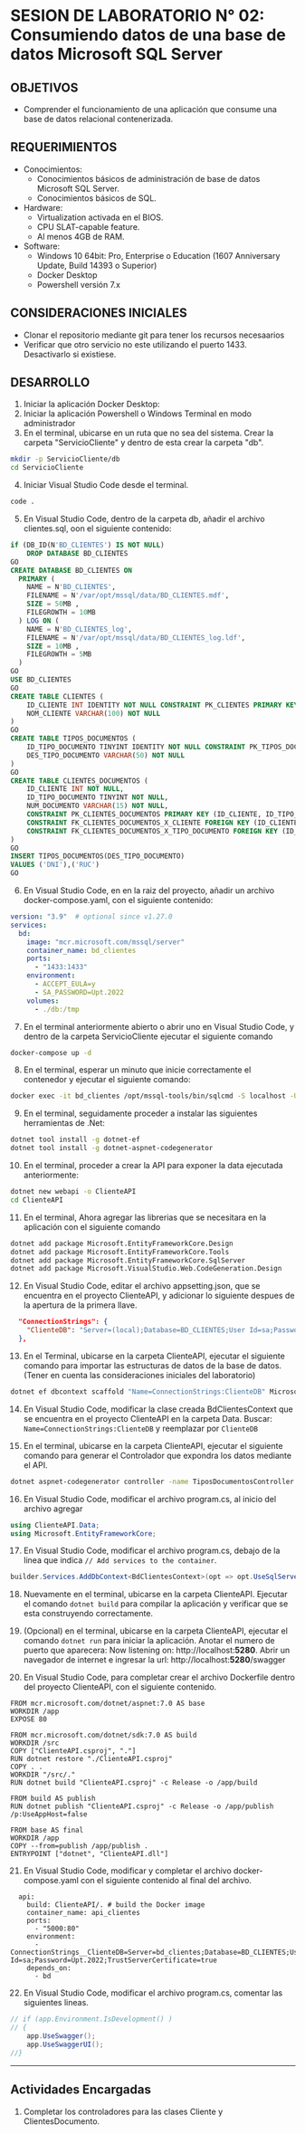 # SESION DE LABORATORIO N° 02: Consumiendo datos de una base de datos Microsoft SQL Server

## OBJETIVOS
  * Comprender el funcionamiento de una aplicación que consume una base de datos relacional contenerizada.

## REQUERIMIENTOS
  * Conocimientos: 
    - Conocimientos básicos de administración de base de datos Microsoft SQL Server.
    - Conocimientos básicos de SQL.
  * Hardware:
    - Virtualization activada en el BIOS.
    - CPU SLAT-capable feature.
    - Al menos 4GB de RAM.
  * Software:
    - Windows 10 64bit: Pro, Enterprise o Education (1607 Anniversary Update, Build 14393 o Superior)
    - Docker Desktop 
    - Powershell versión 7.x

## CONSIDERACIONES INICIALES
  * Clonar el repositorio mediante git para tener los recursos necesaarios
  * Verificar que otro servicio no este utilizando el puerto 1433. Desactivarlo si existiese.

## DESARROLLO
1. Iniciar la aplicación Docker Desktop:
2. Iniciar la aplicación Powershell o Windows Terminal en modo administrador 
3. En el terminal, ubicarse en un ruta que no sea del sistema. Crear la carpeta "ServicioCliente" y dentro de esta crear la carpeta "db".
```Bash
mkdir -p ServicioCliente/db
cd ServicioCliente
```
4. Iniciar Visual Studio Code desde el terminal.
```Bash
code .
```
5. En Visual Studio Code, dentro de la carpeta db, añadir el archivo clientes.sql, oon el siguiente contenido:
```SQL
if (DB_ID(N'BD_CLIENTES') IS NOT NULL)
    DROP DATABASE BD_CLIENTES
GO
CREATE DATABASE BD_CLIENTES ON
  PRIMARY (
    NAME = N'BD_CLIENTES',
    FILENAME = N'/var/opt/mssql/data/BD_CLIENTES.mdf',
    SIZE = 50MB ,
    FILEGROWTH = 10MB
  ) LOG ON (
    NAME = N'BD_CLIENTES_log',
    FILENAME = N'/var/opt/mssql/data/BD_CLIENTES_log.ldf',
    SIZE = 10MB ,
    FILEGROWTH = 5MB
  )
GO
USE BD_CLIENTES
GO
CREATE TABLE CLIENTES (
    ID_CLIENTE INT IDENTITY NOT NULL CONSTRAINT PK_CLIENTES PRIMARY KEY,
    NOM_CLIENTE VARCHAR(100) NOT NULL
)
GO
CREATE TABLE TIPOS_DOCUMENTOS (
    ID_TIPO_DOCUMENTO TINYINT IDENTITY NOT NULL CONSTRAINT PK_TIPOS_DOCUMENTOS PRIMARY KEY,
    DES_TIPO_DOCUMENTO VARCHAR(50) NOT NULL
)
GO
CREATE TABLE CLIENTES_DOCUMENTOS (
    ID_CLIENTE INT NOT NULL,
    ID_TIPO_DOCUMENTO TINYINT NOT NULL,
    NUM_DOCUMENTO VARCHAR(15) NOT NULL,
    CONSTRAINT PK_CLIENTES_DOCUMENTOS PRIMARY KEY (ID_CLIENTE, ID_TIPO_DOCUMENTO),
    CONSTRAINT FK_CLIENTES_DOCUMENTOS_X_CLIENTE FOREIGN KEY (ID_CLIENTE) REFERENCES CLIENTES(ID_CLIENTE),
    CONSTRAINT FK_CLIENTES_DOCUMENTOS_X_TIPO_DOCUMENTO FOREIGN KEY (ID_TIPO_DOCUMENTO) REFERENCES TIPOS_DOCUMENTOS(ID_TIPO_DOCUMENTO)
)
GO
INSERT TIPOS_DOCUMENTOS(DES_TIPO_DOCUMENTO)
VALUES ('DNI'),('RUC')
GO
```
6. En Visual Studio Code, en en la raiz del proyecto, añadir un archivo docker-compose.yaml, con el siguiente contenido:
```YAML
version: "3.9"  # optional since v1.27.0
services:
  bd:
    image: "mcr.microsoft.com/mssql/server"
    container_name: bd_clientes
    ports:
      - "1433:1433" 
    environment:
      - ACCEPT_EULA=y
      - SA_PASSWORD=Upt.2022
    volumes:
      - ./db:/tmp
```
7. En el terminal anteriormente abierto o abrir uno en Visual Studio Code, y dentro de la carpeta ServicioCliente ejecutar el siguiente comando
```Bash
docker-compose up -d
```
8. En el terminal, esperar un minuto que inicie correctamente el contenedor y ejecutar el siguiente comando:
```Bash
docker exec -it bd_clientes /opt/mssql-tools/bin/sqlcmd -S localhost -U sa -P Upt.2022 -i /tmp/clientes.sql
```
9. En el terminal, seguidamente proceder a instalar las siguientes herramientas de .Net:
```Bash
dotnet tool install -g dotnet-ef
dotnet tool install -g dotnet-aspnet-codegenerator
```
10. En el terminal, proceder a crear la API para exponer la data ejecutada anteriormente:
```Bash
dotnet new webapi -o ClienteAPI
cd ClienteAPI
```
11. En el terminal, Ahora agregar las librerias que se necesitara en la aplicación con el siguiente comando
```Bash
dotnet add package Microsoft.EntityFrameworkCore.Design
dotnet add package Microsoft.EntityFrameworkCore.Tools
dotnet add package Microsoft.EntityFrameworkCore.SqlServer
dotnet add package Microsoft.VisualStudio.Web.CodeGeneration.Design
```
12. En Visual Studio Code, editar el archivo appsetting.json, que se encuentra en el proyecto ClienteAPI, y adicionar lo siguiente despues de la apertura de la primera llave.
```JSON
  "ConnectionStrings": {
    "ClienteDB": "Server=(local);Database=BD_CLIENTES;User Id=sa;Password=Upt.2022;TrustServerCertificate=true"
  },
```
13. En el Terminal, ubicarse en la carpeta ClienteAPI, ejecutar el siguiente comando para importar las estructuras de datos de la base de datos. (Tener en cuenta las consideraciones iniciales del laboratorio)
```Bash
dotnet ef dbcontext scaffold "Name=ConnectionStrings:ClienteDB" Microsoft.EntityFrameworkCore.SqlServer --context-dir Data --output-dir Models --force
```
14. En Visual Studio Code, modificar la clase creada BdClientesContext que se encuentra en el proyecto ClienteAPI en la carpeta Data. Buscar: `Name=ConnectionStrings:ClienteDB` y reemplazar por `ClienteDB`
    
15. En el terminal, ubicarse en la carpeta ClienteAPI, ejecutar el siguiente comando para generar el Controlador que expondra los datos mediante el API.
```Bash
dotnet aspnet-codegenerator controller -name TiposDocumentosController -async -api -m TiposDocumento -dc BdClientesContext -outDir Controllers
```
16. En Visual Studio Code, modificar el archivo program.cs, al inicio del archivo agregar
```C#
using ClienteAPI.Data;
using Microsoft.EntityFrameworkCore;
```
17. En Visual Studio Code, modificar el archivo program.cs, debajo de la linea que indica `// Add services to the container`.
```C#
builder.Services.AddDbContext<BdClientesContext>(opt => opt.UseSqlServer(builder.Configuration.GetConnectionString("ClienteDB")));
```
18. Nuevamente en el terminal, ubicarse en la carpeta ClienteAPI. Ejecutar el comando `dotnet build` para compilar la aplicación y verificar que se esta construyendo correctamente.

19. (Opcional) en el terminal, ubicarse en la carpeta ClienteAPI, ejecutar el comando `dotnet run` para iniciar la aplicación. Anotar el numero de puerto que aparecera: Now listening on: http://localhost:**5280**. Abrir un navegador de internet e ingresar la url: http://localhost:**5280**/swagger

20. En Visual Studio Code, para completar crear el archivo Dockerfile dentro del proyecto ClienteAPI, con el siguiente contenido. 
```Docker
FROM mcr.microsoft.com/dotnet/aspnet:7.0 AS base
WORKDIR /app
EXPOSE 80

FROM mcr.microsoft.com/dotnet/sdk:7.0 AS build
WORKDIR /src
COPY ["ClienteAPI.csproj", "."]
RUN dotnet restore "./ClienteAPI.csproj"
COPY . .
WORKDIR "/src/."
RUN dotnet build "ClienteAPI.csproj" -c Release -o /app/build

FROM build AS publish
RUN dotnet publish "ClienteAPI.csproj" -c Release -o /app/publish /p:UseAppHost=false

FROM base AS final
WORKDIR /app
COPY --from=publish /app/publish .
ENTRYPOINT ["dotnet", "ClienteAPI.dll"]
```
21. En Visual Studio Code, modificar y completar el archivo docker-compose.yaml con el siguiente contenido al final del archivo. 
```
  api:
    build: ClienteAPI/. # build the Docker image 
    container_name: api_clientes
    ports:
      - "5000:80"
    environment:
      - ConnectionStrings__ClienteDB=Server=bd_clientes;Database=BD_CLIENTES;User Id=sa;Password=Upt.2022;TrustServerCertificate=true
    depends_on:
      - bd
```
22. En Visual Studio Code, modificar el archivo program.cs, comentar las siguientes lineas. 
```C#
// if (app.Environment.IsDevelopment() )
// {
    app.UseSwagger();
    app.UseSwaggerUI();
//}
```



---
## Actividades Encargadas
1. Completar los controladores para las clases Cliente y ClientesDocumento.
